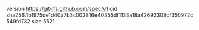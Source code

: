 version https://git-lfs.github.com/spec/v1
oid sha256:1b1975de1d40a7b3c002816e40355df1133a18a42692308cf350972c549fd782
size 5521
